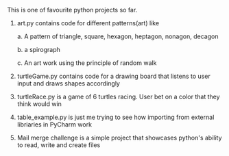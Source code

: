 This is one of favourite python projects so far.

1. art.py contains code for different patterns(art) like

   a. A pattern of triangle, square, hexagon, heptagon, nonagon, decagon

   b. a spirograph

   c. An art work using the principle of random walk
   
3. turtleGame.py contains code for a drawing board that listens to user input and draws shapes accordingly

4. turtleRace.py is a game of 6 turtles racing. User bet on a color that they think would win

5. table_example.py is just me trying to see how importing from external libriaries in PyCharm work

6. Mail merge challenge is a simple project that showcases python's ability to read, write and create files
